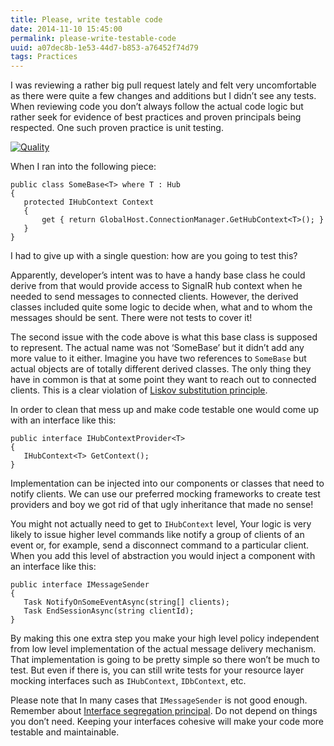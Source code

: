```yaml
---
title: Please, write testable code
date: 2014-11-10 15:45:00
permalink: please-write-testable-code
uuid: a07dec8b-1e53-44d7-b853-a76452f74d79
tags: Practices
---
```


I was reviewing a rather big pull request lately and felt very uncomfortable as there were quite a few changes and additions but I didn’t see any tests. When reviewing code you don’t always follow the actual code logic but rather seek for evidence of best practices and proven principals being respected. One such proven practice is unit testing.

[![Quality](https://blogcontent.azureedge.net/Depositphotos_53986487_xs_thumb.jpg "Quality")](https://blogcontent.azureedge.net/Depositphotos_53986487_xs.jpg)

When I ran into the following piece:

```
public class SomeBase<T> where T : Hub
{
   protected IHubContext Context
   {
       get { return GlobalHost.ConnectionManager.GetHubContext<T>(); }
   }
}

```

I had to give up with a single question: how are you going to test this?

Apparently, developer’s intent was to have a handy base class he could derive from that would provide access to SignalR hub context when he needed to send messages to connected clients. However, the derived classes included quite some logic to decide when, what and to whom the messages should be sent. There were not tests to cover it!

The second issue with the code above is what this base class is supposed to represent. The actual name was not ‘SomeBase’ but it didn’t add any more value to it either. Imagine you have two references to `SomeBase` but actual objects are of totally different derived classes. The only thing they have in common is that at some point they want to reach out to connected clients. This is a clear violation of [Liskov substitution principle](http://en.wikipedia.org/wiki/Liskov_substitution_principle).

In order to clean that mess up and make code testable one would come up with an interface like this:

```
public interface IHubContextProvider<T>
{
   IHubContext<T> GetContext();
}

```

Implementation can be injected into our components or classes that need to notify clients. We can use our preferred mocking frameworks to create test providers and boy we got rid of that ugly inheritance that made no sense!

You might not actually need to get to `IHubContext` level, Your logic is very likely to issue higher level commands like notify a group of clients of an event or, for example, send a disconnect command to a particular client. When you add this level of abstraction you would inject a component with an interface like this:

```
public interface IMessageSender
{
   Task NotifyOnSomeEventAsync(string[] clients);
   Task EndSessionAsync(string clientId);
}

```

By making this one extra step you make your high level policy independent from low level implementation of the actual message delivery mechanism. That implementation is going to be pretty simple so there won’t be much to test. But even if there is, you can still write tests for your resource layer mocking interfaces such as `IHubContext`, `IDbContext`, etc.

Please note that In many cases that `IMessageSender` is not good enough. Remember about [Interface segregation principal](http://en.wikipedia.org/wiki/Interface_segregation_principle). Do not depend on things you don’t need. Keeping your interfaces cohesive will make your code more testable and maintainable.